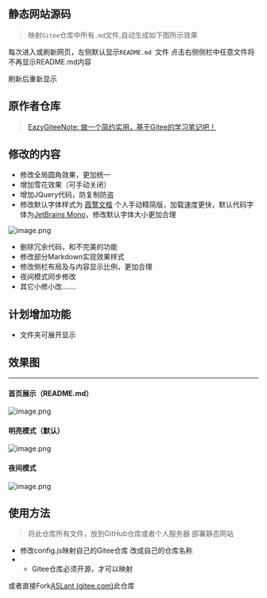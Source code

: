 ## 静态网站源码

> 映射` Gitee `仓库中所有`.md`文件,自动生成如下图所示效果

每次进入或刷新网页，左侧默认显示`README.md `文件 点击右侧侧栏中任意文件将不再显示README.md内容

刷新后重新显示

## 原作者仓库

> [EazyGiteeNote: 做一个简约实用，基于Gitee的学习笔记吧！](https://gitee.com/n0ts/eazy-gitee-note) 

## 修改的内容

- 修改全局圆角效果，更加统一
- 增加雪花效果（可手动关闭）
- 增加JQuery代码，防复制防盗
- 修改默认字体样式为 [霞鹜文楷](https://github.com/lxgw/LxgwWenKai) 个人手动精简版，加载速度更快，默认代码字体为[JetBrains Mono](https://github.com/JetBrains/JetBrainsMono)，修改默认字体大小更加合理

![image.png](https://image.baidu.com/search/down?url=https://tvax4.sinaimg.cn/large/006TZ18hly1hectd1rz75j31hc0swh33.jpg)

- 删除冗余代码，和不完美的功能
- 修改部分Markdown实现效果样式
- 修改侧栏布局及与内容显示比例，更加合理
- 夜间模式同步修改
- 其它小修小改.......

## 计划增加功能

- 文件夹可展开显示

## 效果图

---

#### 首页展示（README.md）

![image.png](https://image.baidu.com/search/down?url=https://tvax4.sinaimg.cn/large/006TZ18hly1hectm44gosj31hc0swgyo.jpg)

#### 明亮模式（默认）

![image.png](https://image.baidu.com/search/down?url=https://tvax3.sinaimg.cn/large/006TZ18hly1hectj36fy7j31hc0swtq6.jpg)

#### 夜间模式

![image.png](https://image.baidu.com/search/down?url=https://tvax4.sinaimg.cn/large/006TZ18hly1hectkveqilj31hc0sw1ao.jpg)

## 使用方法

> 将此仓库所有文件，放到GitHub仓库或者个人服务器 部署静态网站

- 修改config.js映射自己的Gitee仓库 改成自己的仓库名称
- - Gitee仓库必须开源，才可以映射

或者直接Fork[ASLant (gitee.com)](https://gitee.com/aslant/ASlant)此仓库

